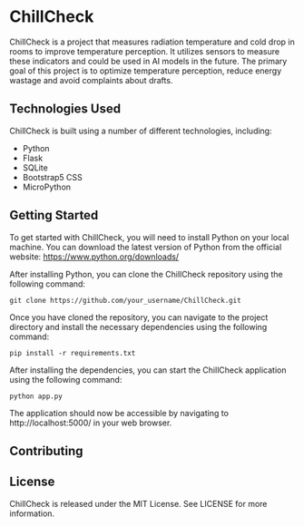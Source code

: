 # ChillCheck

ChillCheck is a project that measures radiation temperature and cold drop in rooms to improve temperature perception. It utilizes sensors to measure these indicators and could be used in AI models in the future. The primary goal of this project is to optimize temperature perception, reduce energy wastage and avoid complaints about drafts.

## Technologies Used

ChillCheck is built using a number of different technologies, including:

- Python
- Flask
- SQLite
- Bootstrap5 CSS
- MicroPython



## Getting Started

To get started with ChillCheck, you will need to install Python on your local machine. You can download the latest version of Python from the official website: https://www.python.org/downloads/

After installing Python, you can clone the ChillCheck repository using the following command:

```
git clone https://github.com/your_username/ChillCheck.git

```
Once you have cloned the repository, you can navigate to the project directory and install the necessary dependencies using the following command:
```
pip install -r requirements.txt
```

After installing the dependencies, you can start the ChillCheck application using the following command:

```
python app.py
```

The application should now be accessible by navigating to http://localhost:5000/ in your web browser.

## Contributing



## License

ChillCheck is released under the MIT License. See LICENSE for more information.



